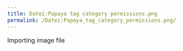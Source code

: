 ```yaml
---
title: Datei:Papaya tag category permissions.png
permalink: /Datei:Papaya_tag_category_permissions.png/
---
```


Importing image file